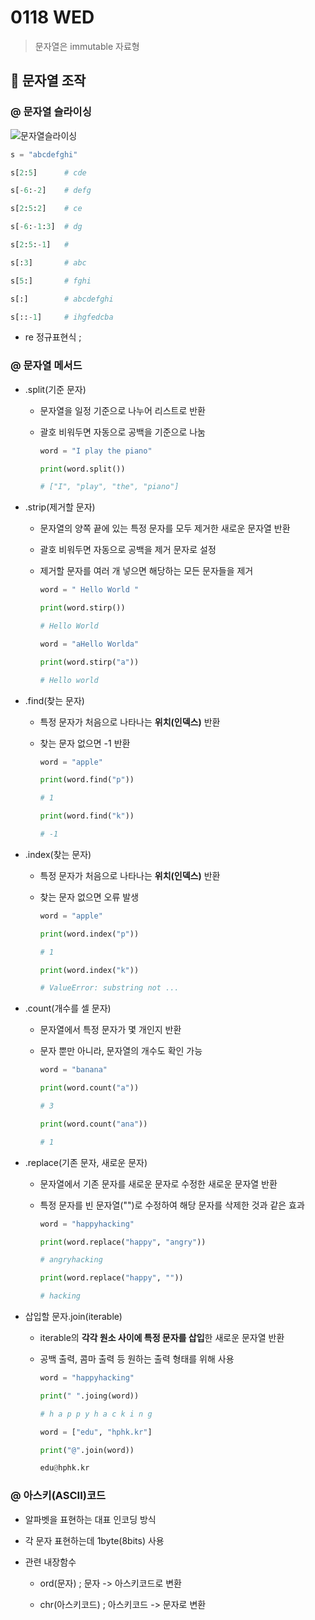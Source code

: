 # 0118 WED

> 문자열은 immutable 자료형

## 🙂 문자열 조작

### @ 문자열 슬라이싱

![문자열슬라이싱](https://user-images.githubusercontent.com/121418205/213059450-65fa6d32-3173-4506-9524-294cb1e4693b.jpg)

  ```python
  s = "abcdefghi"

  s[2:5]      # cde

  s[-6:-2]    # defg

  s[2:5:2]    # ce

  s[-6:-1:3]  # dg

  s[2:5:-1]   # 

  s[:3]       # abc

  s[5:]       # fghi

  s[:]        # abcdefghi

  s[::-1]     # ihgfedcba
  ```

- re 정규표현식 ; 

### @ 문자열 메서드

- .split(기준 문자)

  - 문자열을 일정 기준으로 나누어 리스트로 반환

  - 괄호 비워두면 자동으로 공백을 기준으로 나눔

    ```python
    word = "I play the piano"

    print(word.split())
    
    # ["I", "play", "the", "piano"]
    ```

- .strip(제거할 문자)

  - 문자열의 양쪽 끝에 있는 특정 문자를 모두 제거한 새로운 문자열 반환

  - 괄호 비워두면 자동으로 공백을 제거 문자로 설정

  - 제거할 문자를 여러 개 넣으면 해당하는 모든 문자들을 제거

    ```python
    word = " Hello World "

    print(word.stirp())

    # Hello World

    word = "aHello Worlda"

    print(word.stirp("a"))

    # Hello world
    ```        

- .find(찾는 문자)

  - 특정 문자가 처음으로 나타나는 **위치(인덱스)** 반환

  - 찾는 문자 없으면 -1 반환

    ```python
    word = "apple"

    print(word.find("p"))

    # 1

    print(word.find("k"))

    # -1
    ```

- .index(찾는 문자)

  - 특정 문자가 처음으로 나타나는 **위치(인덱스)** 반환

  - 찾는 문자 없으면 오류 발생

    ```python
    word = "apple"

    print(word.index("p"))

    # 1

    print(word.index("k"))

    # ValueError: substring not ...
    ```

- .count(개수를 셀 문자)

  - 문자열에서 특정 문자가 몇 개인지 반환

  - 문자 뿐만 아니라, 문자열의 개수도 확인 가능

    ```python
    word = "banana"

    print(word.count("a"))

    # 3

    print(word.count("ana"))

    # 1
    ```

- .replace(기존 문자, 새로운 문자)

  - 문자열에서 기존 문자를 새로운 문자로 수정한 새로운 문자열 반환

  - 특정 문자를 빈 문자열("")로 수정하여 해당 문자를 삭제한 것과 같은 효과

    ```python
    word = "happyhacking"

    print(word.replace("happy", "angry"))

    # angryhacking

    print(word.replace("happy", ""))

    # hacking
    ```

- 삽입할 문자.join(iterable)

  - iterable의 **각각 원소 사이에 특정 문자를 삽입**한 새로운 문자열 반환

  - 공백 출력, 콤마 출력 등 원하는 출력 형태를 위해 사용

    ```python
    word = "happyhacking"

    print(" ".joing(word))

    # h a p p y h a c k i n g

    word = ["edu", "hphk.kr"]

    print("@".join(word))

    edu@hphk.kr
    ```

### @ 아스키(ASCII)코드

- 알파벳을 표현하는 대표 인코딩 방식

- 각 문자 표현하는데 1byte(8bits) 사용

- 관련 내장함수

  - ord(문자) ; 문자 -> 아스키코드로 변환

  - chr(아스키코드) ; 아스키코드 -> 문자로 변환